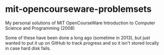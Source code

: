 # mit-opencourseware-problemsets
My personal solutions of MIT OpenCourseWare Introduction to Computer Science and Programming (2008)

Some of these have been done a long ago (sometime in 2013), but just wanted to put it up on GitHub to track progress and so it isn't stored locally in case hard disk fails.
